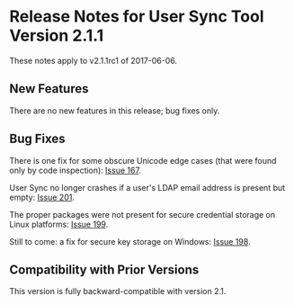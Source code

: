 # Release Notes for User Sync Tool Version 2.1.1

These notes apply to v2.1.1rc1 of 2017-06-06.

## New Features

There are no new features in this release; bug fixes only.

## Bug Fixes

There is one fix for some obscure Unicode edge cases (that were found only by code inspection): [Issue 167](https://github.com/adobe-apiplatform/user-sync.py/issues/167).

User Sync no longer crashes if a user's LDAP email address is present but empty: [Issue 201](https://github.com/adobe-apiplatform/user-sync.py/issues/201).

The proper packages were not present for secure credential storage on Linux platforms: [Issue 199](https://github.com/adobe-apiplatform/user-sync.py/issues/199).

Still to come: a fix for secure key storage on Windows: [Issue 198](https://github.com/adobe-apiplatform/user-sync.py/issues/198).

## Compatibility with Prior Versions

This version is fully backward-compatible with version 2.1.
